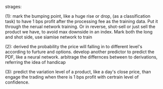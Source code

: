 strages:

(1): mark the bumping point, like a huge rise or drop, (as a classification task) to have 1 bps profit after the processing fee as the training data. Put it through the nerual network training. Or in reverse, shot-sell or just sell the product we have, to avoid max downside in an index. Mark both the long and shot side, use siamise network to train

(2): derived the probability the price will falling in to different level's according to furture and options. develop another predictor to predict the PDF, like a neural network. arbitrage the differnces between to derivations, referring the idea of handicap

(3): predict the variation level of a product, like a day's close price, than engage the trading when there is 1 bps profit with certrain level of confidence. 